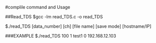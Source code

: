 #complile command and Usage

##Read_TDS
$gcc -lm read_TDS.c -o read_TDS

$./read_TDS [data_number] [ch] [file name] [save mode] [hostname/IP]

###EXAMPLE
$./read_TDS 100 1 test1 0 192.168.12.103


